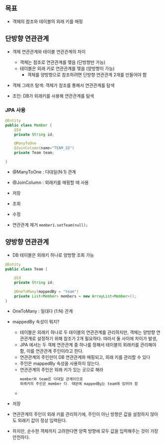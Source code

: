 ## 목표

- 객체의 참조와 테이블의 외래 키를 매핑

## 단방향 연관관계

- 객체 연관관계와 테이블 연관관계의 차이

  - 객체는 참조로 연관관계를 맺음 (단방향만 가능)
  - 테이블은 외래 키로 연관관계를 맺음 (양방향이 가능)
    - 객체를 양방향으로 참조하려면 단방향 연관관계 2개를 만들어야 함

- 객체 그래프 탐색: 객체가 참조를 통해서 연관관계를 탐색
- 조인: DB가 외래키를 사용해 연관관계를 탐색

### JPA 사용

```java
@Entity
public class Member {
    @Id
    private String id;

    @ManyToOne
    @JoinColumn(name="TEAM_ID")
    private Team team;

}
```

- @ManyToOne : 다대일(N:1) 관계
- @JoinColumn : 외래키를 매핑할 때 사용

- 저장
- 조회
- 수정
- 연관관계 제거 `member1.setTeam(null);`

## 양방향 연관관계

- DB 테이블은 외래키 하나로 양방향 조회 가능

```java
@Entity
public class Team {

    @Id
    private String id;

    @OneToMany(mappedBy = "team")
    private List<Member> members = new ArrayList<Member>();
}
```

- OneToMany : 일대다 (1:N) 관계
- mappedBy 속성이 뭐지?

  - 테이블은 외래키 하나로 두 테이블의 연관관계를 관리하지만, 객체는
    양방향 연관관계로 설정하기 위해 참조가 2개 필요하다. 따라서 둘 사이에
    차이가 발생,
  - JPA 에서는 두 객체 연관관계 중 하나를 정해서 테이블의 외래키를
    관리해야 함, 이를 연관관계 주인이라고 한다.
  - 연관관계의 주인만이 DB 연관관계와 매핑되고, 외래 키를 관리할 수 있다
  - 주인은 mappedBy 속성을 사용하지 않는다.
  - 연관관계의 주인은 외래 키가 있는 곳으로 해라
    ```java
    member와 team은 다대일 관계이므로
    외래키의 주인은 member 다. 때문에 mappedBy는 team에 있어야 함
    ```
  -

- 저장
- 연관관계의 주인이 외래 키를 관리하기에, 주인이 아닌 방향은 값을 설정하지 않아도 외래키 값이 정상 입력된다.
- 하지만, 순수한 객체까지 고려한다면 양쪽 방향에 모두 값을 입력해주는 것이 가장 안전하다.
